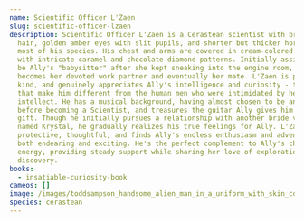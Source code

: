 ```yaml
---
name: Scientific Officer L'Zaen
slug: scientific-officer-lzaen
description: Scientific Officer L'Zaen is a Cerastean scientist with bronze
  hair, golden amber eyes with slit pupils, and shorter but thicker horns than
  most of his species. His chest and arms are covered in cream-colored scales
  with intricate caramel and chocolate diamond patterns. Initially assigned to
  be Ally's "babysitter" after she kept sneaking into the engine room, he
  becomes her devoted work partner and eventually her mate. L'Zaen is patient,
  kind, and genuinely appreciates Ally's intelligence and curiosity - traits
  that make him different from the human men who were intimidated by her
  intellect. He has a musical background, having almost chosen to be an Artist
  before becoming a Scientist, and treasures the guitar Ally gives him as a
  gift. Though he initially pursues a relationship with another bride volunteer
  named Krystal, he gradually realizes his true feelings for Ally. L'Zaen is
  protective, thoughtful, and finds Ally's endless enthusiasm and adventures
  both endearing and exciting. He's the perfect complement to Ally's chaotic
  energy, providing steady support while sharing her love of exploration and
  discovery.
books:
  - insatiable-curiosity-book
cameos: []
image: /images/toddsampson_handsome_alien_man_in_a_uniform_with_skin_covered_i_b2b5e5f9-5545-4a00-abea-7a3e7a716710.png
species: cerastean
---
```

